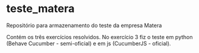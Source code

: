 # teste_matera
Repositório para armazenamento do teste da empresa Matera

Contém os três exercícios resolvidos. No exercício 3 fiz o teste em python (Behave Cucumber - semi-oficial) e em js (CucumberJS - oficial).
